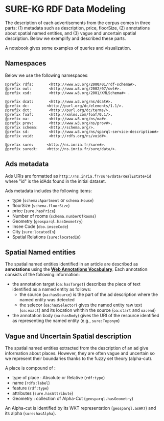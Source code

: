# SURE-KG RDF Data Modeling

The description of each advertisements from the corpus comes in three parts: (1) metadata such as description, price, floorSize, (2) annotations about spatial named entities, and (3) vague and uncertain spatial description. Below we exemplify and described these parts. 

A notebook gives some examples of queries and visualization. 

## Namespaces

Below we use the following namespaces:

```turtle
@prefix rdfs:       <http://www.w3.org/2000/01/rdf-schema#>.
@prefix owl:        <http://www.w3.org/2002/07/owl#>.
@prefix xsd:        <http://www.w3.org/2001/XMLSchema#> .

@prefix dcat:       <http://www.w3.org/ns/dcat#>.
@prefix dc:        <http://purl.org/dc/elements/1.1/>.
@prefix dct:        <http://purl.org/dc/terms/>.
@prefix foaf:       <http://xmlns.com/foaf/0.1/>.
@prefix oa:         <http://www.w3.org/ns/oa#>.
@prefix prov:       <http://www.w3.org/ns/prov#>.
@prefix schema:		<http://schema.org/>.
@prefix sd:     	<http://www.w3.org/ns/sparql-service-description#>
@prefix void:       <http://rdfs.org/ns/void#>.

@prefix sure:      <http://ns.inria.fr/sure#>.
@prefix suredt:    <http://ns.inria.fr/sure/data/>.

```

## Ads metadata

Ads URIs are formatted as `http://ns.inria.fr/sure/data/RealEstate+id` where "id" is the idAds found in the initial dataset.

Ads metadata includes the following items:
- type (`schema:Apartment` or `schema:House`)
- floorSize (`schema.floorSize`)
- price (`sure.hasPrice`)
- Number of rooms (`schema.numberOfRooms`)
- Geometry (`geosparql.hasGeometry`)
- Insee Code (`dbo.inseeCode`)
- City (`sure:locatedIn`)
- Spatial Relations (`sure:locatedIn`)

## Spatial Named entities

The spatial named entities identified in an article are described as **annotations** using the **[Web Annotations Vocabulary](https://www.w3.org/TR/annotation-vocab/)**.
Each annotation consists of the following information:
- the annotation target (`oa:hasTarget`) describes the piece of text identified as a named entity as follows:
    - the source (`oa:hasSource`) is the part of the ad description where the named entity was detected
    - the selecor (`oa:hasSelector`) gives the named entity raw text (`oa:exact`) and its location whithin the source (`oa:start` and `oa:end`)
- the annotation body (`oa:hasBody`) gives the URI of the resource identified as representing the named entity (e.g., `sure:Toponym`)


## Vague and Uncertain Spatial description

The spatial named entities extracted from the description of an ad give information about places. However, they are often vague and uncertain so we represent their boundaries thanks to the fuzzy set theory (alpha-cut). 

A place is compound of : 
- type of place : Absolute or Relative (`rdf:type`)
- name (`rdfs:label`)
- feature (`rdf:type`)
- attributes (`sure.hasAttribute`)
- Geometry : collection of Alpha-Cut (`geosparql.hasGeometry`)

An Alpha-cut is identified by its WKT representation  (`geosparql.asWKT`) and its alpha (`sure:hasAlpha`).